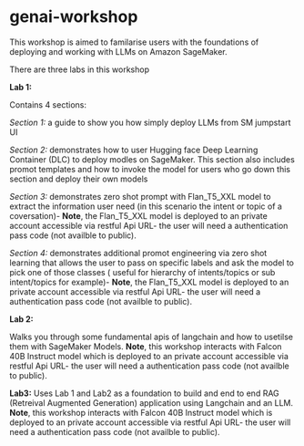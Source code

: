 # genai-workshop

This workshop is aimed to familarise users with the foundations of deploying and working with LLMs on Amazon SageMaker.

There are three labs in this workshop

**Lab 1:**

Contains 4 sections:

*Section 1:* a guide to show you how simply deploy LLMs from SM jumpstart UI

*Section 2:* demonstrates how to user Hugging face Deep Learning Container (DLC) to deploy modles on SageMaker. This section also includes promot templates and how to invoke the model for users who go down this section and deploy their own models

*Section 3:* demonstrates zero shot prompt with Flan_T5_XXL model to extract the information user need (in this scenario the intent or topic of a coversation)- **Note**, the Flan_T5_XXL model is deployed to an private account accessible via restful Api URL- the user will need a authentication pass code (not availble to public).

*Section 4:* demonstrates additional promot engineering via zero shot learning that allows the user to pass on specific labels and ask the model to pick one of those classes ( useful for hierarchy of intents/topics or sub intent/topics for example)-  **Note**, the Flan_T5_XXL model is deployed to an private account accessible via restful Api URL- the user will need a authentication pass code (not availble to public).


**Lab 2:**

Walks you through some fundamental apis of langchain and how to usetilse them with SageMaker Models. **Note**, this workshop interacts with Falcon 40B Instruct model which is deployed to an private account accessible via restful Api URL- the user will need a authentication pass code (not availble to public). 

**Lab3:** 
Uses Lab 1 and Lab2 as a foundation to build and end to end RAG (Retreival Augmented Generation) application using Langchain and an LLM. **Note**, this workshop interacts with Falcon 40B Instruct model which is deployed to an private account accessible via restful Api URL- the user will need a authentication pass code (not availble to public).

